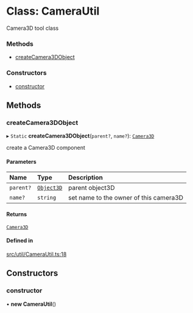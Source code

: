 # Class: CameraUtil

Camera3D tool class


### Methods

- [createCamera3DObject](CameraUtil.md#createcamera3dobject)

### Constructors

- [constructor](CameraUtil.md#constructor)

## Methods

### createCamera3DObject

▸ `Static` **createCamera3DObject**(`parent?`, `name?`): [`Camera3D`](Camera3D.md)

create a Camera3D component

#### Parameters

| Name | Type | Description |
| :------ | :------ | :------ |
| `parent?` | [`Object3D`](Object3D.md) | parent object3D |
| `name?` | `string` | set name to the owner of this camera3D |

#### Returns

[`Camera3D`](Camera3D.md)

#### Defined in

[src/util/CameraUtil.ts:18](https://github.com/Orillusion/orillusion/blob/main/src/util/CameraUtil.ts#L18)

## Constructors

### constructor

• **new CameraUtil**()
